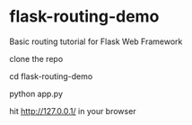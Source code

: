 # flask-routing-demo

Basic routing tutorial for Flask Web Framework

clone the repo

cd flask-routing-demo

python app.py

hit http://127.0.0.1/ in your browser